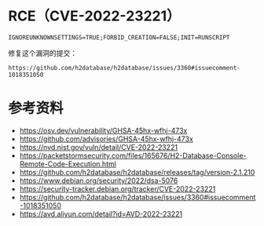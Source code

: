 # RCE（CVE-2022-23221）

```text
IGNOREUNKNOWNSETTINGS=TRUE;FORBID_CREATION=FALSE;INIT=RUNSCRIPT
```


修复这个漏洞的提交：
```text
https://github.com/h2database/h2database/issues/3360#issuecomment-1018351050
```




# 参考资料 

- https://osv.dev/vulnerability/GHSA-45hx-wfhj-473x
- https://github.com/advisories/GHSA-45hx-wfhj-473x
- https://nvd.nist.gov/vuln/detail/CVE-2022-23221
- https://packetstormsecurity.com/files/165676/H2-Database-Console-Remote-Code-Execution.html
- https://github.com/h2database/h2database/releases/tag/version-2.1.210
- https://www.debian.org/security/2022/dsa-5076
- https://security-tracker.debian.org/tracker/CVE-2022-23221
- https://github.com/h2database/h2database/issues/3360#issuecomment-1018351050
- https://avd.aliyun.com/detail?id=AVD-2022-23221




